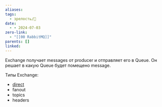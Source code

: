 ```yaml
---
aliases: 
tags:
  - зрелость/🌱
date:
  - - 2024-07-03
zero-link:
  - "[[00 RabbitMQ]]"
parents: []
linked: 
---
```

Exchange получает messages от producer и отправляет его в Queue. Он решает в какую Queue будет помещено message.

Типы Exchange:
- [direct](Exchange%20Direct.md)
- fanout
- topics
- headers
